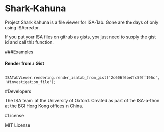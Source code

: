 Shark-Kahuna
============

Project Shark Kahuna is a file viewer for ISA-Tab. Gone are the days of only using ISAcreator.

If you put your ISA files on github as gists, you just need to supply the gist id and call this function.

###Examples

#### Render from a Gist

```
	ISATabViewer.rendering.render_isatab_from_gist('2c606f6be7fc59ff196c', '#investigation_file');
```

#Developers

The ISA team, at the University of Oxford. Created as part of the ISA-a-thon at the BGI Hong Kong offices in China.

#License

MIT License
